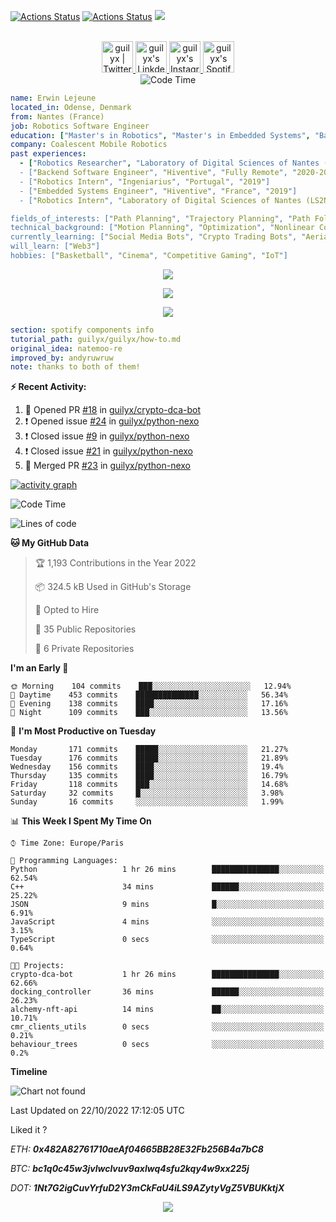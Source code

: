 [![Actions Status](https://github.com/guilyx/guilyx/workflows/wakatime-stats/badge.svg)](https://github.com/guilyx/guilyx/actions)
[![Actions Status](https://github.com/guilyx/guilyx/workflows/update-gh-activity/badge.svg)](https://github.com/guilyx/guilyx/actions)
![](https://visitor-badge.glitch.me/badge?page_id=guilyx.guilyx)

<p align="center">
<br/>
<a href="https://twitter.com/nthofhisname">
  <img alt="guilyx | Twitter" width="50px" src="https://user-images.githubusercontent.com/43545812/144034996-602b144a-16e1-41cc-99e7-c6040b20dcaf.png"/>
</a>
<a href="https://www.linkedin.com/in/erwinlejeune-lkn">
  <img alt="guilyx's LinkdeIN" width="50px" src="https://user-images.githubusercontent.com/43545812/144035037-0f415fc7-9f96-4517-a370-ccc6e78a714b.png" />
</a>
<a href="https://www.instagram.com/nthofhisname">
  <img alt="guilyx's Instagram" width="50px" src="https://user-images.githubusercontent.com/43545812/144035088-0dfb165f-8fe0-4d13-896c-876c29d2b128.png" />
</a>
<a href="https://open.spotify.com/user/11147618695?si=zZFn6uAGRLyoU02lsG50GA">
  <img alt="guilyx's Spotify" width="50px" src="https://user-images.githubusercontent.com/43545812/144035120-1ad5169b-91c7-4078-bef9-6a82c733f373.png" />
</a>
<br>
<img alt="Code Time" src="https://img.shields.io/endpoint?style=flat&url=https://codetime-api.datreks.com/badge/1615?logoColor=white%26project=%26recentMS=0%26showProject=false" />
</p>

```yaml
name: Erwin Lejeune
located_in: Odense, Denmark
from: Nantes (France)
job: Robotics Software Engineer
education: ["Master's in Robotics", "Master's in Embedded Systems", "Bachelor's in Electronics"]
company: Coalescent Mobile Robotics
past experiences: 
  - ["Robotics Researcher", "Laboratory of Digital Sciences of Nantes (LS2N)", "France", "2019-2021]
  - ["Backend Software Engineer", "Hiventive", "Fully Remote", "2020-2021"]
  - ["Robotics Intern", "Ingeniarius", "Portugal", "2019"]
  - ["Embedded Systems Engineer", "Hiventive", "France", "2019"]
  - ["Robotics Intern", "Laboratory of Digital Sciences of Nantes (LS2N)", "France", "2019"]

fields_of_interests: ["Path Planning", "Trajectory Planning", "Path Following", "Behaviour Planning", "Localization", "Sensor Fusion", "Embedded Systems"]
technical_background: ["Motion Planning", "Optimization", "Nonlinear Control", "Real-Time Systems", "Automated Planning"]
currently_learning: ["Social Media Bots", "Crypto Trading Bots", "Aerial Robotics"]
will_learn: ["Web3"]
hobbies: ["Basketball", "Cinema", "Competitive Gaming", "IoT"]
```

<p align="center">
  <img alig src="https://github-profile-trophy.vercel.app/?username=guilyx&column=6&rank=SSS,SS,S,AAA,AA,A,B,C" />
</p>

<p align="center">
  <a href="https://spotify-github-profile.vercel.app/api/view?uid=11147618695&redirect=true">
    <img src="https://spotify-github-profile.vercel.app/api/view?uid=11147618695&cover_image=true&theme=default&bar_color=e3e3e3&bar_color_cover=true">
  </a>
</p>

<p align="center">
  <img src="https://guilyx.vercel.app/api/top-played">
</p>
 
```yaml
section: spotify components info
tutorial_path: guilyx/guilyx/how-to.md
original_idea: natemoo-re
improved_by: andyruwruw
note: thanks to both of them!
```


**:zap: Recent Activity:**

<!--START_SECTION:activity-->
1. 💪 Opened PR [#18](https://github.com/guilyx/crypto-dca-bot/pull/18) in [guilyx/crypto-dca-bot](https://github.com/guilyx/crypto-dca-bot)
2. ❗️ Opened issue [#24](https://github.com/guilyx/python-nexo/issues/24) in [guilyx/python-nexo](https://github.com/guilyx/python-nexo)
3. ❗️ Closed issue [#9](https://github.com/guilyx/python-nexo/issues/9) in [guilyx/python-nexo](https://github.com/guilyx/python-nexo)
4. ❗️ Closed issue [#21](https://github.com/guilyx/python-nexo/issues/21) in [guilyx/python-nexo](https://github.com/guilyx/python-nexo)
5. 🎉 Merged PR [#23](https://github.com/guilyx/python-nexo/pull/23) in [guilyx/python-nexo](https://github.com/guilyx/python-nexo)
<!--END_SECTION:activity-->

[![activity graph](https://activity-graph.herokuapp.com/graph?username=guilyx&custom_title=Erwin's%20activity%20graph&theme=github-light&hide_border=true)](https://github.com/ashutosh00710/github-readme-activity-graph)

<!--START_SECTION:waka-->
![Code Time](http://img.shields.io/badge/Code%20Time-814%20hrs%204%20mins-blue)

![Lines of code](https://img.shields.io/badge/From%20Hello%20World%20I%27ve%20Written-295%20Thousand%20lines%20of%20code-blue)

**🐱 My GitHub Data** 

> 🏆 1,193 Contributions in the Year 2022
 > 
> 📦 324.5 kB Used in GitHub's Storage 
 > 
> 💼 Opted to Hire
 > 
> 📜 35 Public Repositories 
 > 
> 🔑 6 Private Repositories  
 > 
**I'm an Early 🐤** 

```text
🌞 Morning    104 commits    ███░░░░░░░░░░░░░░░░░░░░░░   12.94% 
🌆 Daytime    453 commits    ██████████████░░░░░░░░░░░   56.34% 
🌃 Evening    138 commits    ████░░░░░░░░░░░░░░░░░░░░░   17.16% 
🌙 Night      109 commits    ███░░░░░░░░░░░░░░░░░░░░░░   13.56%

```
📅 **I'm Most Productive on Tuesday** 

```text
Monday       171 commits    █████░░░░░░░░░░░░░░░░░░░░   21.27% 
Tuesday      176 commits    █████░░░░░░░░░░░░░░░░░░░░   21.89% 
Wednesday    156 commits    ████░░░░░░░░░░░░░░░░░░░░░   19.4% 
Thursday     135 commits    ████░░░░░░░░░░░░░░░░░░░░░   16.79% 
Friday       118 commits    ███░░░░░░░░░░░░░░░░░░░░░░   14.68% 
Saturday     32 commits     █░░░░░░░░░░░░░░░░░░░░░░░░   3.98% 
Sunday       16 commits     ░░░░░░░░░░░░░░░░░░░░░░░░░   1.99%

```


📊 **This Week I Spent My Time On** 

```text
⌚︎ Time Zone: Europe/Paris

💬 Programming Languages: 
Python                   1 hr 26 mins        ███████████████░░░░░░░░░░   62.54% 
C++                      34 mins             ██████░░░░░░░░░░░░░░░░░░░   25.22% 
JSON                     9 mins              █░░░░░░░░░░░░░░░░░░░░░░░░   6.91% 
JavaScript               4 mins              ░░░░░░░░░░░░░░░░░░░░░░░░░   3.15% 
TypeScript               0 secs              ░░░░░░░░░░░░░░░░░░░░░░░░░   0.64%

🐱‍💻 Projects: 
crypto-dca-bot           1 hr 26 mins        ███████████████░░░░░░░░░░   62.66% 
docking_controller       36 mins             ██████░░░░░░░░░░░░░░░░░░░   26.23% 
alchemy-nft-api          14 mins             ██░░░░░░░░░░░░░░░░░░░░░░░   10.71% 
cmr_clients_utils        0 secs              ░░░░░░░░░░░░░░░░░░░░░░░░░   0.21% 
behaviour_trees          0 secs              ░░░░░░░░░░░░░░░░░░░░░░░░░   0.2%

```

**Timeline**

![Chart not found](https://raw.githubusercontent.com/guilyx/guilyx/master/charts/bar_graph.png) 


 Last Updated on 22/10/2022 17:12:05 UTC
<!--END_SECTION:waka-->

Liked it ?

*ETH: **0x482A82761710aeAf04665BB28E32Fb256B4a7bC8***

*BTC: **bc1q0c45w3jvlwclvuv9axlwq4sfu2kqy4w9xx225j***

*DOT: **1Nt7G2igCuvYrfuD2Y3mCkFaU4iLS9AZytyVgZ5VBUKktjX***

<p align="center">
  <img src="https://capsule-render.vercel.app/api?type=waving&color=gradient&height=60&section=footer"/>
</p>
